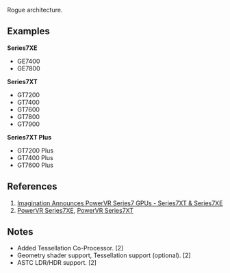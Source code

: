 Rogue architecture.

## Examples

**Series7XE**
* GE7400
* GE7800

**Series7XT**
* GT7200
* GT7400
* GT7600
* GT7800
* GT7900

**Series7XT Plus**
* GT7200 Plus
* GT7400 Plus
* GT7600 Plus


## References

1. [Imagination Announces PowerVR Series7 GPUs - Series7XT & Series7XE](https://www.anandtech.com/show/8706/imagination-announces-powervr-series7-gpus-series7xt-series7xe)
2. [PowerVR Series7XE](https://web.archive.org/web/20190530120224/https://www.imgtec.com/graphics-processors/powervr-series7xe/), [PowerVR Series7XT](https://web.archive.org/web/20190530120224/https://www.imgtec.com/graphics-processors/powervr-series7xt/)

## Notes

* Added Tessellation Co-Processor. [2]
* Geometry shader support, Tessellation support (optional). [2]
* ASTC LDR/HDR support. [2]
